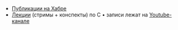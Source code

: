 * [Публикации на Хабре](https://habr.com/ru/users/olgapavlova/publications/articles/)
* [Лекции](https://github.com/olgapavlova/lectures) (стримы + конспекты) по C • записи лежат на [Youtube-канале](http://youtube.com/@olgapavlova)
